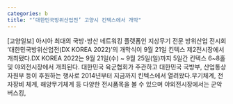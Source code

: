 ```yaml
---
categories: b
title: "‘대한민국방위산업전’ 고양시 킨텍스에서 개막"
---
```

[고양일보] 아시아 최대의 국방･방산 네트워킹 플랫폼인 지상무기 전문 방위산업 전시회 ‘대한민국방위산업전(DX KOREA 2022)’의 개막식이 9월 21일 킨텍스 제2전시장에서 개최됐다.DX KOREA 2022는 9월 21일(수) ~ 9월 25일(일)까지 5일간 킨텍스 6~8홀 및 야외전시장에서 개최된다. 대한민국 육군협회가 주관하고 대한민국 국방부, 산업통상자원부 등이 후원하는 행사로 2014년부터 지금까지 킨텍스에서 열려왔다.무기체계, 전자장비 체계, 해양무기체계 등 다양한 전시품목을 볼 수 있으며 야외전시장에서는 군악버스킹,